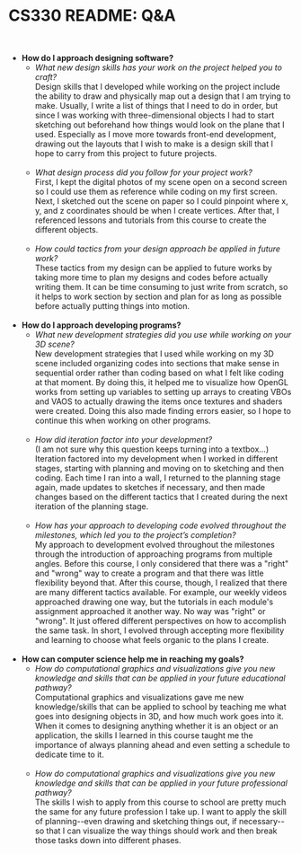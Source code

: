 # CS330 README: Q&A
<br><ul>

<li> <b>How do I approach designing software?</b>
  
<ul><li> <i>What new design skills has your work on the project helped you to craft?</i>
<br> Design skills that I developed while working on the project include the ability to draw and physically map out a design that I am trying to make. Usually, I write a list of things that I need to do in order, but since I was working with three-dimensional objects I had to start sketching out beforehand how things would look on the plane that I used. Especially as I move more towards front-end development, drawing out the layouts that I wish to make is a design skill that I hope to carry from this project to future projects.
<br><br>
</li></ul>
  
<ul><li> <i>What design process did you follow for your project work?</i>
<br> First, I kept the digital photos of my scene open on a second screen so I could use them as reference while coding on my first screen. Next, I sketched out the scene on paper so I could pinpoint where x, y, and z coordinates should be when I create vertices. After that, I referenced lessons and tutorials from this course to create the different objects.
<br><br>
</li></ul>
  
<ul><li><i>How could tactics from your design approach be applied in future work?</i>
<br> These tactics from my design can be applied to future works by taking more time to plan my designs and codes before actually writing them. It can be time consuming to just write from scratch, so it helps to work section by section and plan for as long as possible before actually putting things into motion.
<br><br>
</li></ul>
  
  
<li><b> How do I approach developing programs?</b>
  
<ul><li> <i>What new development strategies did you use while working on your 3D scene?</i>
<br> New development strategies that I used while working on my 3D scene included organizing codes into sections that make sense in sequential order rather than coding based on what I felt like coding at that moment. By doing this, it helped me to visualize how OpenGL works from setting up variables to setting up arrays to creating VBOs and VAOS to actually drawing the items once textures and shaders were created. Doing this also made finding errors easier, so I hope to continue this when working on other programs.
<br><br>
</li></ul>
       
<ul><li> <i>How did iteration factor into your development?</i>
<br> (I am not sure why this question keeps turning into a textbox...)
<br> Iteration factored into my development when I worked in different stages, starting with planning and moving on to sketching and then coding. Each time I ran into a wall, I returned to the planning stage again, made updates to sketches if necessary, and then made changes based on the different tactics that I created during the next iteration of the planning stage. 
<br><br>
</li></ul>
      
<ul><li> <i>How has your approach to developing code evolved throughout the milestones, which led you to the project’s completion?</i>
<br> My approach to development evolved throughout the milestones through the introduction of approaching programs from multiple angles. Before this course, I only considered that there was a "right" and "wrong" way to create a program and that there was little flexibility beyond that. After this course, though, I realized that there are many different tactics available. For example, our weekly videos approached drawing one way, but the tutorials in each module's assignment approached it another way. No way was "right" or "wrong". It just offered different perspectives on how to accomplish the same task. In short, I evolved through accepting more flexibility and learning to choose what feels organic to the plans I create.
<br><br>
</li></ul>

    
<li><b>How can computer science help me in reaching my goals?</b>

<ul><li> <i>How do computational graphics and visualizations give you new knowledge and skills that can be applied in your future educational pathway?</i>
<br> Computational graphics and visualizations gave me new knowledge/skills that can be applied to school by teaching me what goes into designing objects in 3D, and how much work goes into it. When it comes to designing anything whether it is an object or an application, the skills I learned in this course taught me the importance of always planning ahead and even setting a schedule to dedicate time to it.
<br><br>
</li></ul>
  
  
<ul><li> <i>How do computational graphics and visualizations give you new knowledge and skills that can be applied in your future professional pathway?</i>
<br> The skills I wish to apply from this course to school are pretty much the same for any future profession I take up. I want to apply the skill of planning--even drawing and sketching things out, if necessary--so that I can visualize the way things should work and then break those tasks down into different phases.
<br><br>
</li></ul> 
  
</ul>
